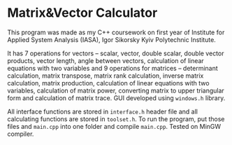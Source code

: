 # Matrix&Vector Calculator
This program was made as my C++ coursework on first year of Institute for Applied System Analysis (IASA), Igor Sikorsky Kyiv Polytechnic Institute.

It has 7 operations for vectors – scalar, vector, double scalar, double vector products, vector length, angle between vectors, calculation of linear equations with two variables and 9 operations for matrices – determinant calculation, matrix transpose, matrix rank calculation, inverse matrix calculation, matrix production, calculation of linear equations with two variables, calculation of matrix power, converting matrix to upper triangular form and calculation of matrix trace.
GUI developed using ```windows.h``` library.

All interface functions are stored in ```interface.h``` header file and all calculating functions are stored in ```toolset.h```. To run the program, put those files and ```main.cpp``` into one folder and compile ```main.cpp```. Tested on MinGW compiler.
